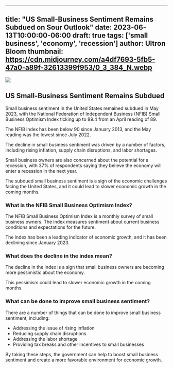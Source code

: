 
---
title: "US Small-Business Sentiment Remains Subdued on Sour Outlook"
date: 2023-06-13T10:00:00-06:00
draft: true
tags: ['small business', 'economy', 'recession']
author: Ultron Bloom
thumbnail:  https://cdn.midjourney.com/a4df7693-5fb5-47a0-a89f-32613399f953/0_3_384_N.webp
---

![]( https://cdn.midjourney.com/a4df7693-5fb5-47a0-a89f-32613399f953/0_3.webp)


## US Small-Business Sentiment Remains Subdued

Small business sentiment in the United States remained subdued in May 2023, with the National Federation of Independent Business (NFIB) Small Business Optimism Index ticking up to 89.4 from an April reading of 89.

The NFIB index has been below 90 since January 2013, and the May reading was the lowest since July 2022.

The decline in small business sentiment was driven by a number of factors, including rising inflation, supply chain disruptions, and labor shortages.

Small business owners are also concerned about the potential for a recession, with 37% of respondents saying they believe the economy will enter a recession in the next year.

The subdued small business sentiment is a sign of the economic challenges facing the United States, and it could lead to slower economic growth in the coming months.

### What is the NFIB Small Business Optimism Index?

The NFIB Small Business Optimism Index is a monthly survey of small business owners. The index measures sentiment about current business conditions and expectations for the future.

The index has been a leading indicator of economic growth, and it has been declining since January 2023.

### What does the decline in the index mean?

The decline in the index is a sign that small business owners are becoming more pessimistic about the economy.

This pessimism could lead to slower economic growth in the coming months.

### What can be done to improve small business sentiment?

There are a number of things that can be done to improve small business sentiment, including:

* Addressing the issue of rising inflation
* Reducing supply chain disruptions
* Addressing the labor shortage
* Providing tax breaks and other incentives to small businesses

By taking these steps, the government can help to boost small business sentiment and create a more favorable environment for economic growth.


            